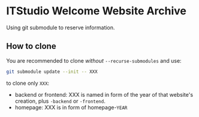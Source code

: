 # ITStudio Welcome Website Archive

Using git submodule to reserve information.

## How to clone

You are recommended to clone *without* `--recurse-submodules` and use:

```sh
git submodule update --init -- XXX
```

to clone only `XXX`:

- backend or frontend: XXX is named in form of the year of that website's creation, plus `-backend` or `-frontend`.
- homepage: XXX is in form of homepage-`YEAR`

